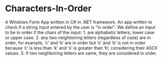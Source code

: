 # Characters-In-Order
A Windows Form App written in C# in .NET framework. An app written to check if a string input entered by the user is "in order". We define an input to be in order if the chars of the input: 1. are alphabetic letters, lower case or upper case. 2. any two neighboring letters (regardless of case) are in order, for example, ‘c’ and ‘k’ are in order but ‘s’ and ‘b’ is not in order because ‘c’ is less than ‘k’ and ‘s’ is greater than ‘b’, considering their ASCII values. 3. if two neighboring letters are same, they are considered in order.
